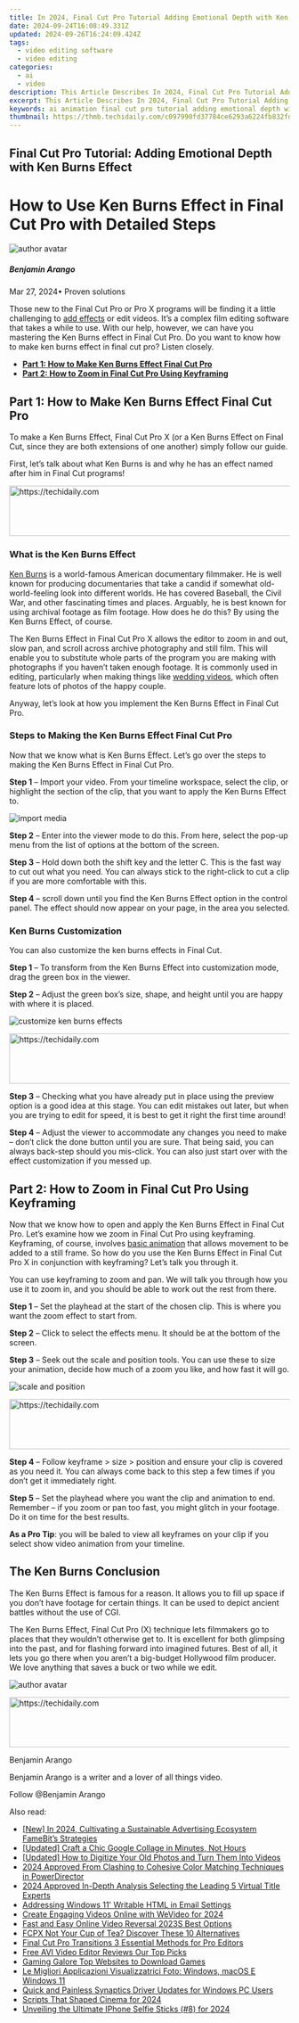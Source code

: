 ```yaml
---
title: In 2024, Final Cut Pro Tutorial Adding Emotional Depth with Ken Burns Effect
date: 2024-09-24T16:08:49.331Z
updated: 2024-09-26T16:24:09.424Z
tags: 
  - video editing software
  - video editing
categories: 
  - ai
  - video
description: This Article Describes In 2024, Final Cut Pro Tutorial Adding Emotional Depth with Ken Burns Effect
excerpt: This Article Describes In 2024, Final Cut Pro Tutorial Adding Emotional Depth with Ken Burns Effect
keywords: ai animation final cut pro tutorial adding emotional depth with the ken burns effect updated 2023,final cut pro 2024 the most in depth tutorial collection,add emotional depth learn to create a ken burns effect in minutes,final cut pro tutorial adding emotional depth with ken burns effect,adding realism with motion blur a final cut pro tutorial,ai animation how to use ken burns effect in final cut pro with detailed steps,final cut pro tutorial adding emotional depth with the ken burns effect updated 2023
thumbnail: https://thmb.techidaily.com/c097990fd37784ce6293a6224fb832fd4d9a7841c40f79ad9e48ab602a74cd56.jpg
---
```


## Final Cut Pro Tutorial: Adding Emotional Depth with Ken Burns Effect

# How to Use Ken Burns Effect in Final Cut Pro with Detailed Steps

![author avatar](https://images.wondershare.com/filmora/article-images/benjamin-arango-author.jpg)

##### Benjamin Arango

 Mar 27, 2024• Proven solutions

Those new to the Final Cut Pro or Pro X programs will be finding it a little challenging to [add effects](https://tools.techidaily.com/wondershare/filmora/download/) or edit videos. It’s a complex film editing software that takes a while to use. With our help, however, we can have you mastering the Ken Burns effect in Final Cut Pro. Do you want to know how to make ken burns effect in final cut pro? Listen closely.

* [**Part 1: How to Make Ken Burns Effect Final Cut Pro**](#Make-Ken-Burns-Effect)
* [**Part 2: How to Zoom in Final Cut Pro Using Keyframing**](#Zoom-in-Final-Cut-Pro-Keyframing)

## Part 1: How to Make Ken Burns Effect Final Cut Pro

To make a Ken Burns Effect, Final Cut Pro X (or a Ken Burns Effect on Final Cut, since they are both extensions of one another) simply follow our guide.

First, let’s talk about what Ken Burns is and why he has an effect named after him in Final Cut programs!

<!-- affiliate ads begin -->
<a href="https://ephamedtechinc.pxf.io/c/5597632/2137213/26400" target="_top" id="2137213">
  <img src="//a.impactradius-go.com/display-ad/26400-2137213" border="0" alt="https://techidaily.com" width="728" height="90"/>
</a>
<img height="0" width="0" src="https://ephamedtechinc.pxf.io/i/5597632/2137213/26400" style="position:absolute;visibility:hidden;" border="0" />
<!-- affiliate ads end -->

### What is the Ken Burns Effect

[Ken Burns](https://en.wikipedia.org/wiki/Ken%5FBurns%5Feffect) is a world-famous American documentary filmmaker. He is well known for producing documentaries that take a candid if somewhat old-world-feeling look into different worlds. He has covered Baseball, the Civil War, and other fascinating times and places. Arguably, he is best known for using archival footage as film footage. How does he do this? By using the Ken Burns Effect, of course.

The Ken Burns Effect in Final Cut Pro X allows the editor to zoom in and out, slow pan, and scroll across archive photography and still film. This will enable you to substitute whole parts of the program you are making with photographs if you haven’t taken enough footage. It is commonly used in editing, particularly when making things like [wedding videos](https://tools.techidaily.com/wondershare/filmora/download/), which often feature lots of photos of the happy couple.

Anyway, let’s look at how you implement the Ken Burns Effect in Final Cut Pro.

### Steps to Making the Ken Burns Effect Final Cut Pro

Now that we know what is Ken Burns Effect. Let’s go over the steps to making the Ken Burns Effect in Final Cut Pro.

**Step 1** – Import your video. From your timeline workspace, select the clip, or highlight the section of the clip, that you want to apply the Ken Burns Effect to.

![import media](https://images.wondershare.com/filmora/filmorapro/import-media-final-cut-pro.JPG)

**Step 2** – Enter into the viewer mode to do this. From here, select the pop-up menu from the list of options at the bottom of the screen.

**Step 3** – Hold down both the shift key and the letter C. This is the fast way to cut out what you need. You can always stick to the right-click to cut a clip if you are more comfortable with this.

**Step 4** – scroll down until you find the Ken Burns Effect option in the control panel. The effect should now appear on your page, in the area you selected.

### Ken Burns Customization

You can also customize the ken burns effects in Final Cut.

**Step 1** – To transform from the Ken Burns Effect into customization mode, drag the green box in the viewer.

**Step 2** – Adjust the green box’s size, shape, and height until you are happy with where it is placed.

![customize ken burns effects](https://images.wondershare.com/filmora/filmorapro/customize-ken-burns-effects-box.JPG)

<!-- affiliate ads begin -->
<a href="https://appsumo.8odi.net/c/5597632/2082527/7443" target="_top" id="2082527">
  <img src="//a.impactradius-go.com/display-ad/7443-2082527" border="0" alt="https://techidaily.com" width="728" height="90"/>
</a>
<img height="0" width="0" src="https://appsumo.8odi.net/i/5597632/2082527/7443" style="position:absolute;visibility:hidden;" border="0" />
<!-- affiliate ads end -->

**Step 3** – Checking what you have already put in place using the preview option is a good idea at this stage. You can edit mistakes out later, but when you are trying to edit for speed, it is best to get it right the first time around!

**Step 4** – Adjust the viewer to accommodate any changes you need to make – don’t click the done button until you are sure. That being said, you can always back-step should you mis-click. You can also just start over with the effect customization if you messed up.

## Part 2: How to Zoom in Final Cut Pro Using Keyframing

Now that we know how to open and apply the Ken Burns Effect in Final Cut Pro. Let’s examine how we zoom in Final Cut Pro using keyframing. Keyframing, of course, involves [basic animation](https://tools.techidaily.com/wondershare/filmora/download/) that allows movement to be added to a still frame. So how do you use the Ken Burns Effect in Final Cut Pro X in conjunction with keyframing? Let’s talk you through it.

You can use keyframing to zoom and pan. We will talk you through how you use it to zoom in, and you should be able to work out the rest from there.

**Step 1** – Set the playhead at the start of the chosen clip. This is where you want the zoom effect to start from.

**Step 2** – Click to select the effects menu. It should be at the bottom of the screen.

**Step 3** – Seek out the scale and position tools. You can use these to size your animation, decide how much of a zoom you like, and how fast it will go.

![scale and position](https://images.wondershare.com/filmora/filmorapro/scale-and-position-final-cut.jpg)

<!-- affiliate ads begin -->
<a href="https://malaysia-healthcare-travel-council.pxf.io/c/5597632/1557743/17382" target="_top" id="1557743">
  <img src="//a.impactradius-go.com/display-ad/17382-1557743" border="0" alt="https://techidaily.com" width="728" height="90"/>
</a>
<img height="0" width="0" src="https://malaysia-healthcare-travel-council.pxf.io/i/5597632/1557743/17382" style="position:absolute;visibility:hidden;" border="0" />
<!-- affiliate ads end -->

**Step 4** – Follow keyframe > size > position and ensure your clip is covered as you need it. You can always come back to this step a few times if you don’t get it immediately right.

**Step 5** – Set the playhead where you want the clip and animation to end. Remember – if you zoom or pan too fast, you might glitch in your footage. Do it on time for the best results.

**As a Pro Tip**: you will be baled to view all keyframes on your clip if you select show video animation from your timeline.

## The Ken Burns Conclusion

The Ken Burns Effect is famous for a reason. It allows you to fill up space if you don’t have footage for certain things. It can be used to depict ancient battles without the use of CGI.

The Ken Burns Effect, Final Cut Pro (X) technique lets filmmakers go to places that they wouldn’t otherwise get to. It is excellent for both glimpsing into the past, and for flashing forward into imagined futures. Best of all, it lets you go there when you aren’t a big-budget Hollywood film producer. We love anything that saves a buck or two while we edit.

![author avatar](https://images.wondershare.com/filmora/article-images/benjamin-arango-author.jpg)

<!-- affiliate ads begin -->
<a href="https://aligracehair.sjv.io/c/5597632/2135361/19272" target="_top" id="2135361">
  <img src="//a.impactradius-go.com/display-ad/19272-2135361" border="0" alt="https://techidaily.com" width="728" height="90"/>
</a>
<img height="0" width="0" src="https://aligracehair.sjv.io/i/5597632/2135361/19272" style="position:absolute;visibility:hidden;" border="0" />
<!-- affiliate ads end -->

Benjamin Arango

Benjamin Arango is a writer and a lover of all things video.

Follow @Benjamin Arango

<ins class="adsbygoogle"
      style="display:block"
      data-ad-client="ca-pub-7571918770474297"
      data-ad-slot="8358498916"
      data-ad-format="auto"
      data-full-width-responsive="true"></ins>

<span class="atpl-alsoreadstyle">Also read:</span>
<div><ul>
<li><a href="https://youtube-web.techidaily.com/n-2024-cultivating-a-sustainable-advertising-ecosystem-famebits-strategies/"><u>[New] In 2024, Cultivating a Sustainable Advertising Ecosystem FameBit’s Strategies</u></a></li>
<li><a href="https://extra-lessons.techidaily.com/updated-craft-a-chic-google-collage-in-minutes-not-hours/"><u>[Updated] Craft a Chic Google Collage in Minutes, Not Hours</u></a></li>
<li><a href="https://fox-access.techidaily.com/updated-how-to-digitize-your-old-photos-and-turn-them-into-videos/"><u>[Updated] How to Digitize Your Old Photos and Turn Them Into Videos</u></a></li>
<li><a href="https://ai-vdieo-software.techidaily.com/2024-approved-from-clashing-to-cohesive-color-matching-techniques-in-powerdirector/"><u>2024 Approved From Clashing to Cohesive Color Matching Techniques in PowerDirector</u></a></li>
<li><a href="https://fox-links.techidaily.com/2024-approved-in-depth-analysis-selecting-the-leading-5-virtual-title-experts/"><u>2024 Approved In-Depth Analysis Selecting the Leading 5 Virtual Title Experts</u></a></li>
<li><a href="https://win11.techidaily.com/addressing-windows-11-writable-html-in-email-settings/"><u>Addressing Windows 11' Writable HTML in Email Settings</u></a></li>
<li><a href="https://ai-vdieo-software.techidaily.com/create-engaging-videos-online-with-wevideo-for-2024/"><u>Create Engaging Videos Online with WeVideo for 2024</u></a></li>
<li><a href="https://ai-vdieo-software.techidaily.com/fast-and-easy-online-video-reversal-2023s-best-options/"><u>Fast and Easy Online Video Reversal 2023S Best Options</u></a></li>
<li><a href="https://ai-vdieo-software.techidaily.com/fcpx-not-your-cup-of-tea-discover-these-10-alternatives/"><u>FCPX Not Your Cup of Tea? Discover These 10 Alternatives</u></a></li>
<li><a href="https://ai-vdieo-software.techidaily.com/final-cut-pro-transitions-3-essential-methods-for-pro-editors/"><u>Final Cut Pro Transitions 3 Essential Methods for Pro Editors</u></a></li>
<li><a href="https://ai-vdieo-software.techidaily.com/free-avi-video-editor-reviews-our-top-picks/"><u>Free AVI Video Editor Reviews Our Top Picks</u></a></li>
<li><a href="https://ai-vdieo-software.techidaily.com/gaming-galore-top-websites-to-download-games/"><u>Gaming Galore Top Websites to Download Games</u></a></li>
<li><a href="https://tech-savvy.techidaily.com/le-migliori-applicazioni-visualizzatrici-foto-windows-macos-e-windows-11/"><u>Le Migliori Applicazioni Visualizzatrici Foto: Windows, macOS E Windows 11</u></a></li>
<li><a href="https://hardware-updates.techidaily.com/quick-and-painless-synaptics-driver-updates-for-windows-pc-users/"><u>Quick and Painless Synaptics Driver Updates for Windows PC Users</u></a></li>
<li><a href="https://extra-guidance.techidaily.com/scripts-that-shaped-cinema-for-2024/"><u>Scripts That Shaped Cinema for 2024</u></a></li>
<li><a href="https://some-tips.techidaily.com/unveiling-the-ultimate-iphone-selfie-sticks-8-for-2024/"><u>Unveiling the Ultimate IPhone Selfie Sticks (#8) for 2024</u></a></li>
</ul></div>


